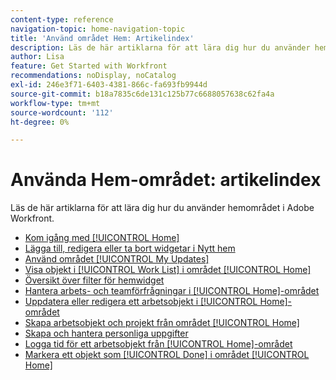 ```yaml
---
content-type: reference
navigation-topic: home-navigation-topic
title: 'Använd området Hem: Artikelindex'
description: Läs de här artiklarna för att lära dig hur du använder hemområdet i Adobe Workfront.
author: Lisa
feature: Get Started with Workfront
recommendations: noDisplay, noCatalog
exl-id: 246e3f71-6403-4381-866c-fa693fb9944d
source-git-commit: b18a7835c6de131c125b77c6688057638c62fa4a
workflow-type: tm+mt
source-wordcount: '112'
ht-degree: 0%

---
```


# Använda Hem-området: artikelindex

<!--Audited: 12/2024-->

Läs de här artiklarna för att lära dig hur du använder hemområdet i Adobe Workfront.

* [Kom igång med [!UICONTROL Home]](../../../workfront-basics/using-home/using-the-home-area/get-started-with-home.md)
* [Lägga till, redigera eller ta bort widgetar i Nytt hem](/help/quicksilver/workfront-basics/using-home/using-the-home-area/add-edit-remove-widgets-in-new-home.md)
* [Använd området [!UICONTROL My Updates]](../../../workfront-basics/using-home/using-the-home-area/my-updates-area.md)
* [Visa objekt i [!UICONTROL Work List] i området [!UICONTROL Home]](../../../workfront-basics/using-home/using-the-home-area/display-items-in-home-work-list.md)
* [Översikt över filter för hemwidget](/help/quicksilver/workfront-basics/using-home/using-the-home-area/widget-filter-overview-home.md)
* [Hantera arbets- och teamförfrågningar i [!UICONTROL Home]-området](../../../workfront-basics/using-home/using-the-home-area/manage-work-and-team-requests-home.md)
* [Uppdatera eller redigera ett arbetsobjekt i [!UICONTROL Home]-området](../../../workfront-basics/using-home/using-the-home-area/update-and-edit-work-item-home.md)
* [Skapa arbetsobjekt och projekt från området [!UICONTROL Home]](../../../workfront-basics/using-home/using-the-home-area/create-work-items-in-home.md)
* [Skapa och hantera personliga uppgifter](/help/quicksilver/workfront-basics/using-home/using-the-home-area/manage-to-do-in-home.md)
* [Logga tid för ett arbetsobjekt från [!UICONTROL Home]-området](../../../workfront-basics/using-home/using-the-home-area/log-time-on-work-item-in-home.md)
* [Markera ett objekt som [!UICONTROL Done] i området [!UICONTROL Home]](../../../workfront-basics/using-home/using-the-home-area/mark-item-done-in-home.md)
